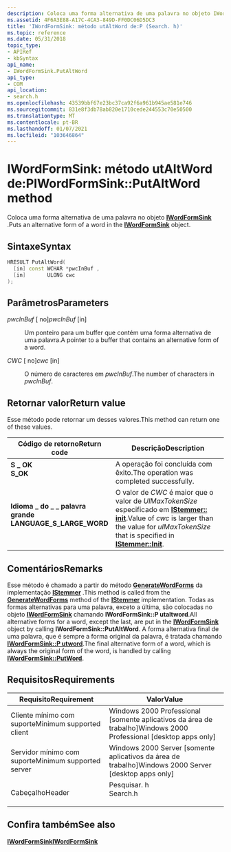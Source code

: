 ```yaml
---
description: Coloca uma forma alternativa de uma palavra no objeto IWordFormSink.
ms.assetid: 4F6A3E88-A17C-4CA3-849D-FF0DC06D5DC3
title: 'IWordFormSink: método utAltWord de:P (Search. h)'
ms.topic: reference
ms.date: 05/31/2018
topic_type:
- APIRef
- kbSyntax
api_name:
- IWordFormSink.PutAltWord
api_type:
- COM
api_location:
- search.h
ms.openlocfilehash: 43539bbf67e23bc37ca92f6a961b945ae581e746
ms.sourcegitcommit: 831e8f3db78ab820e1710cede244553c70e50500
ms.translationtype: MT
ms.contentlocale: pt-BR
ms.lasthandoff: 01/07/2021
ms.locfileid: "103646864"
---
```

# <a name="iwordformsinkputaltword-method"></a><span data-ttu-id="8836e-103">IWordFormSink: método utAltWord de:P</span><span class="sxs-lookup"><span data-stu-id="8836e-103">IWordFormSink::PutAltWord method</span></span>

<span data-ttu-id="8836e-104">Coloca uma forma alternativa de uma palavra no objeto [**IWordFormSink**](/windows/desktop/api/Indexsrv/nn-indexsrv-iwordformsink) .</span><span class="sxs-lookup"><span data-stu-id="8836e-104">Puts an alternative form of a word in the [**IWordFormSink**](/windows/desktop/api/Indexsrv/nn-indexsrv-iwordformsink) object.</span></span>

## <a name="syntax"></a><span data-ttu-id="8836e-105">Sintaxe</span><span class="sxs-lookup"><span data-stu-id="8836e-105">Syntax</span></span>


```C++
HRESULT PutAltWord(
  [in] const WCHAR *pwcInBuf ,
  [in]       ULONG cwc
);
```



## <a name="parameters"></a><span data-ttu-id="8836e-106">Parâmetros</span><span class="sxs-lookup"><span data-stu-id="8836e-106">Parameters</span></span>

<dl> <dt>

<span data-ttu-id="8836e-107">*pwcInBuf* \[ no\]</span><span class="sxs-lookup"><span data-stu-id="8836e-107">*pwcInBuf* \[in\]</span></span>
</dt> <dd>

<span data-ttu-id="8836e-108">Um ponteiro para um buffer que contém uma forma alternativa de uma palavra.</span><span class="sxs-lookup"><span data-stu-id="8836e-108">A pointer to a buffer that contains an alternative form of a word.</span></span>

</dd> <dt>

<span data-ttu-id="8836e-109">*CWC* \[ no\]</span><span class="sxs-lookup"><span data-stu-id="8836e-109">*cwc* \[in\]</span></span>
</dt> <dd>

<span data-ttu-id="8836e-110">O número de caracteres em *pwcInBuf*.</span><span class="sxs-lookup"><span data-stu-id="8836e-110">The number of characters in *pwcInBuf*.</span></span>

</dd> </dl>

## <a name="return-value"></a><span data-ttu-id="8836e-111">Retornar valor</span><span class="sxs-lookup"><span data-stu-id="8836e-111">Return value</span></span>

<span data-ttu-id="8836e-112">Esse método pode retornar um desses valores.</span><span class="sxs-lookup"><span data-stu-id="8836e-112">This method can return one of these values.</span></span>



| <span data-ttu-id="8836e-113">Código de retorno</span><span class="sxs-lookup"><span data-stu-id="8836e-113">Return code</span></span>                                                                                              | <span data-ttu-id="8836e-114">Descrição</span><span class="sxs-lookup"><span data-stu-id="8836e-114">Description</span></span>                                                                                                                                       |
|----------------------------------------------------------------------------------------------------------|---------------------------------------------------------------------------------------------------------------------------------------------------|
| <dl> <span data-ttu-id="8836e-115"><dt>**S \_ OK**</dt></span><span class="sxs-lookup"><span data-stu-id="8836e-115"><dt>**S\_OK**</dt></span></span> </dl>                     | <span data-ttu-id="8836e-116">A operação foi concluída com êxito.</span><span class="sxs-lookup"><span data-stu-id="8836e-116">The operation was completed successfully.</span></span> <br/>                                                                                             |
| <dl> <span data-ttu-id="8836e-117"><dt>**Idioma \_ do \_ \_ palavra grande**</dt></span><span class="sxs-lookup"><span data-stu-id="8836e-117"><dt>**LANGUAGE\_S\_LARGE\_WORD** </dt></span></span> </dl> | <span data-ttu-id="8836e-118">O valor de *CWC* é maior que o valor de *UlMaxTokenSize* especificado em [**IStemmer:: init**](/windows/win32/api/indexsrv/nf-indexsrv-istemmer-init).</span><span class="sxs-lookup"><span data-stu-id="8836e-118">Value of *cwc* is larger than the value for *ulMaxTokenSize* that is specified in [**IStemmer::Init**](/windows/win32/api/indexsrv/nf-indexsrv-istemmer-init).</span></span> <br/> |



 

## <a name="remarks"></a><span data-ttu-id="8836e-119">Comentários</span><span class="sxs-lookup"><span data-stu-id="8836e-119">Remarks</span></span>

<span data-ttu-id="8836e-120">Esse método é chamado a partir do método [**GenerateWordForms**](/windows/win32/api/indexsrv/nf-indexsrv-istemmer-generatewordforms) da implementação [**IStemmer**](/windows/win32/api/indexsrv/nn-indexsrv-istemmer) .</span><span class="sxs-lookup"><span data-stu-id="8836e-120">This method is called from the [**GenerateWordForms**](/windows/win32/api/indexsrv/nf-indexsrv-istemmer-generatewordforms) method of the [**IStemmer**](/windows/win32/api/indexsrv/nn-indexsrv-istemmer) implementation.</span></span> <span data-ttu-id="8836e-121">Todas as formas alternativas para uma palavra, exceto a última, são colocadas no objeto [**IWordFormSink**](/windows/desktop/api/Indexsrv/nn-indexsrv-iwordformsink) chamando **IWordFormSink::P utaltword**.</span><span class="sxs-lookup"><span data-stu-id="8836e-121">All alternative forms for a word, except the last, are put in the [**IWordFormSink**](/windows/desktop/api/Indexsrv/nn-indexsrv-iwordformsink) object by calling **IWordFormSink::PutAltWord**.</span></span> <span data-ttu-id="8836e-122">A forma alternativa final de uma palavra, que é sempre a forma original da palavra, é tratada chamando [**IWordFormSink::P utword**](iwordformsink-putword.md).</span><span class="sxs-lookup"><span data-stu-id="8836e-122">The final alternative form of a word, which is always the original form of the word, is handled by calling [**IWordFormSink::PutWord**](iwordformsink-putword.md).</span></span>

## <a name="requirements"></a><span data-ttu-id="8836e-123">Requisitos</span><span class="sxs-lookup"><span data-stu-id="8836e-123">Requirements</span></span>



| <span data-ttu-id="8836e-124">Requisito</span><span class="sxs-lookup"><span data-stu-id="8836e-124">Requirement</span></span> | <span data-ttu-id="8836e-125">Valor</span><span class="sxs-lookup"><span data-stu-id="8836e-125">Value</span></span> |
|-------------------------------------|-------------------------------------------------------------------------------------|
| <span data-ttu-id="8836e-126">Cliente mínimo com suporte</span><span class="sxs-lookup"><span data-stu-id="8836e-126">Minimum supported client</span></span><br/> | <span data-ttu-id="8836e-127">Windows 2000 Professional \[somente aplicativos da área de trabalho\]</span><span class="sxs-lookup"><span data-stu-id="8836e-127">Windows 2000 Professional \[desktop apps only\]</span></span><br/>                          |
| <span data-ttu-id="8836e-128">Servidor mínimo com suporte</span><span class="sxs-lookup"><span data-stu-id="8836e-128">Minimum supported server</span></span><br/> | <span data-ttu-id="8836e-129">Windows 2000 Server \[somente aplicativos da área de trabalho\]</span><span class="sxs-lookup"><span data-stu-id="8836e-129">Windows 2000 Server \[desktop apps only\]</span></span><br/>                                |
| <span data-ttu-id="8836e-130">Cabeçalho</span><span class="sxs-lookup"><span data-stu-id="8836e-130">Header</span></span><br/>                   | <dl> <span data-ttu-id="8836e-131"><dt>Pesquisar. h</dt></span><span class="sxs-lookup"><span data-stu-id="8836e-131"><dt>Search.h</dt></span></span> </dl> |



## <a name="see-also"></a><span data-ttu-id="8836e-132">Confira também</span><span class="sxs-lookup"><span data-stu-id="8836e-132">See also</span></span>

<dl> <dt>

[<span data-ttu-id="8836e-133">**IWordFormSink**</span><span class="sxs-lookup"><span data-stu-id="8836e-133">**IWordFormSink**</span></span>](/windows/desktop/api/Indexsrv/nn-indexsrv-iwordformsink)
</dt> </dl>

 

 
